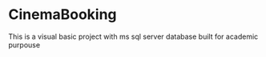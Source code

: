 # CinemaBooking
This is a visual basic project with ms sql server database built for academic purpouse
